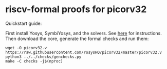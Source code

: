 
riscv-formal proofs for picorv32
================================

Quickstart guide:

First install Yosys, SymbiYosys, and the solvers. See
[here](http://symbiyosys.readthedocs.io/en/latest/quickstart.html#installing)
for instructions.  Then download the core, generate the formal checks and run them:

```
wget -O picorv32.v https://raw.githubusercontent.com/YosysHQ/picorv32/master/picorv32.v
python3 ../../checks/genchecks.py
make -C checks -j$(nproc)
```

